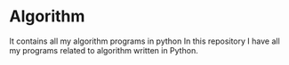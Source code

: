 # Algorithm
It contains all my algorithm programs in python
In this repository I have all my programs related to algorithm written in Python.
